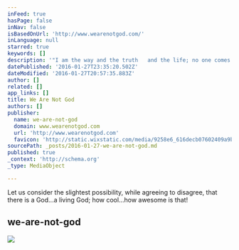 ```yaml
---
inFeed: true
hasPage: false
inNav: false
isBasedOnUrl: 'http://www.wearenotgod.com/'
inLanguage: null
starred: true
keywords: []
description: '"I am the way and the truth   and the life; no one comes   to the Father but through me." John 14:6'
datePublished: '2016-01-27T23:35:20.502Z'
dateModified: '2016-01-27T20:57:35.883Z'
author: []
related: []
app_links: []
title: We Are Not God
authors: []
publisher:
  name: we-are-not-god
  domain: www.wearenotgod.com
  url: 'http://www.wearenotgod.com'
  favicon: 'http://static.wixstatic.com/media/9258e6_616decb07602409a9b91eeb9d8807877.png/v1/fill/w_16%2Ch_16%2Clg_1/9258e6_616decb07602409a9b91eeb9d8807877.png'
sourcePath: _posts/2016-01-27-we-are-not-god.md
published: true
_context: 'http://schema.org'
_type: MediaObject

---
```

Let us consider the slightest possibility, while agreeing to disagree, that there is a God...a living God; how cool...how awesome is that!

<article style=""><h1>we-are-not-god</h1></article>

![](https://the-grid-user-content.s3-us-west-2.amazonaws.com/0887a208-b8eb-4acf-957b-2daf301741e7.jpg)
